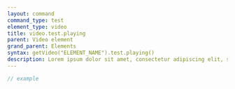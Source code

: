 ```yaml
---
layout: command
command_type: test
element_type: video
title: video.test.playing
parent: Video element
grand_parent: Elements
syntax: getVideo("ELEMENT_NAME").test.playing()
description: Lorem ipsum dolor sit amet, consectetur adipiscing elit, sed do eiusmod tempor incididunt ut labore et dolore magna aliqua. Ut enim ad minim veniam, quis nostrud exercitation ullamco laboris nisi ut aliquip ex ea commodo consequat.
---
```


```javascript
// example
```